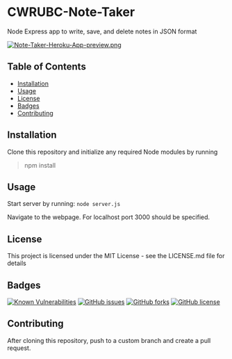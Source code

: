# CWRUBC-Note-Taker

Node Express app to write, save, and delete notes in JSON format

[![Note-Taker-Heroku-App-preview.png](https://i.postimg.cc/L8Zhp3Nw/Note-Taker-Heroku-App-preview.png)](https://postimg.cc/DSn7QLVP)

## Table of Contents
- [Installation](https://github.com/johannsp/CWRUBC-Note-Taker#Installation) 
- [Usage](https://github.com/johannsp/CWRUBC-Note-Taker#Usage) 
- [License](https://github.com/johannsp/CWRUBC-Note-Taker#License) 
- [Badges](https://github.com/johannsp/CWRUBC-Note-Taker#Badges) 
- [Contributing](https://github.com/johannsp/CWRUBC-Note-Taker#Contributing) 

## Installation

Clone this repository and initialize any required Node modules by running
> npm install

## Usage

Start server by running:
```node server.js```

Navigate to the webpage.  For localhost port 3000 should be specified.

## License

This project is licensed under the MIT License -
see the LICENSE.md file for details

## Badges

[![Known Vulnerabilities](https://snyk.io/test/github/johannsp/CWRUBC-Note-Taker/badge.svg?targetFile=package.json)](https://snyk.io/test/github/johannsp/CWRUBC-Note-Taker)
[![GitHub issues](https://img.shields.io/github/issues/johannsp/CWRUBC-Note-Taker)](https://img.shields.io/github/issues/johannsp/CWRUBC-Note-Taker)
[![GitHub forks](https://img.shields.io/github/forks/johannsp/CWRUBC-Note-Taker)](https://img.shields.io/github/forks/johannsp/CWRUBC-Note-Taker)
[![GitHub license](https://img.shields.io/github/license/johannsp/CWRUBC-Note-Taker)](https://img.shields.io/github/license/johannsp/CWRUBC-Note-Taker)

## Contributing

After cloning this repository, push to a custom branch and create a pull request.

